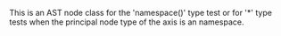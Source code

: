 This is an AST node class for the 'namespace()' type test or for '*' type tests when the principal node type of the axis is an namespace.